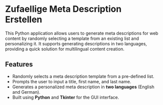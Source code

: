 # Zufaellige Meta Description Erstellen

This Python application allows users to generate meta descriptions for web content by randomly selecting a template from an existing list and personalizing it. It supports generating descriptions in two languages, providing a quick solution for multilingual content creation.

## Features

- Randomly selects a meta description template from a pre-defined list.
- Prompts the user to input a title, first name, and last name.
- Generates a personalized meta description in **two languages** (English and German).
- Built using **Python** and **Tkinter** for the GUI interface.
